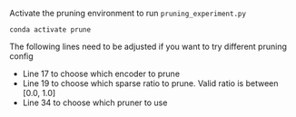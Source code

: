 Activate the pruning environment to run `pruning_experiment.py`

`conda activate prune`

The following lines need to be adjusted  if you want to try different pruning config

<ul>
    <li>Line 17 to choose which encoder to prune</li>
    <li>Line 19 to choose which sparse ratio to prune. Valid ratio is between [0.0, 1.0]</li>
    <li>Line 34 to choose which pruner to use</li>
</ul>